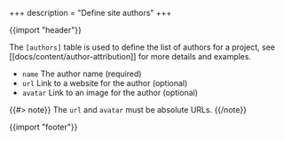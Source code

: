+++
description = "Define site authors"
+++

{{import "header"}}

The `[authors]` table is used to define the list of authors for a project, see [[docs/content/author-attribution]] for more details and examples.

* `name` The author name (required)
* `url` Link to a website for the author (optional)
* `avatar` Link to an image for the author (optional)

{{#> note}}
The `url` and `avatar` must be absolute URLs.
{{/note}}

{{import "footer"}}

